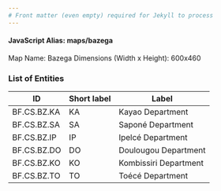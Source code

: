 ```yaml
---
# Front matter (even empty) required for Jekyll to process
---
```


#### JavaScript Alias: maps/bazega

Map Name: Bazega
Dimensions (Width x Height): 600x460

### List of Entities

ID | Short label | Label
---|---|---|
BF.CS.BZ.KA|KA|Kayao Department
BF.CS.BZ.SA|SA|Saponé Department
BF.CS.BZ.IP|IP|Ipelcé Department
BF.CS.BZ.DO|DO|Doulougou Department
BF.CS.BZ.KO|KO|Kombissiri Department
BF.CS.BZ.TO|TO|Toécé Department
